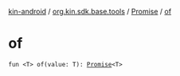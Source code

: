 [kin-android](../../index.md) / [org.kin.sdk.base.tools](../index.md) / [Promise](index.md) / [of](./of.md)

# of

`fun <T> of(value: T): `[`Promise`](index.md)`<T>`